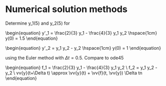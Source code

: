 # Numerical solution methods
Determine y_1(5) and y_2(5) for 

\begin{equation}
y'_1 = \frac{2}{3} y_1 - \frac{4}{3} y_1 y_2 \hspace{1cm} y(0) = 1.5
\end{equation}

\begin{equation}
y'_2 = y_1 y_2 - y_2 \hspace{1cm} y(0) = 1 
\end{equation}

using the Euler method with $\Delta t = 0.5$. Compare to ode45 

\begin{equation}
f_1 = \frac{2}{3} y_1 - \frac{4}{3} y_1 y_2 \ f_2 = y_1 y_2 - y_2 \ vv{y}(t+\Delta t) \approx \vv{y}(t) + \vv{f}(t, \vv{y}) \Delta tn
\end{equation}

